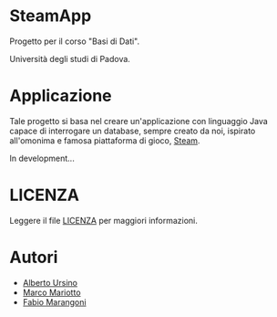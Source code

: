SteamApp
========
Progetto per il corso "Basi di Dati".

Università degli studi di Padova.

Applicazione
============

Tale progetto si basa nel creare un'applicazione con linguaggio Java
capace di interrogare un database, sempre creato da noi, ispirato all'omonima e famosa piattaforma di gioco, [Steam](https://store.steampowered.com/). 

In development...

LICENZA
=======

Leggere il file [LICENZA](https://github.com/AlbertoUrsino/SteamApp/blob/master/LICENSE) per maggiori informazioni.

Autori
======
* [Alberto Ursino](https://github.com/AlbertoUrsino)
* [Marco Mariotto](https://github.com/d-u-d-e)
* [Fabio Marangoni](https://github.com/Fabio-Marangoni)
